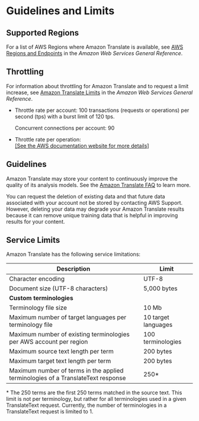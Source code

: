 # Guidelines and Limits<a name="limits-guidelines"></a>

## Supported Regions<a name="translate-regions"></a>

For a list of AWS Regions where Amazon Translate is available, see [AWS Regions and Endpoints](https://docs.aws.amazon.com/general/latest/gr/rande.html#translate_region) in the *Amazon Web Services General Reference*\.

## Throttling<a name="limits-throttling"></a>

For information about throttling for Amazon Translate and to request a limit increase, see [Amazon Translate Limits](https://docs.aws.amazon.com/general/latest/gr/aws_service_limits.html#limits_amazon_translate) in the *Amazon Web Services General Reference*\.
+ Throttle rate per account: 100 transactions \(requests or operations\) per second \(tps\) with a burst limit of 120 tps\.

  Concurrent connections per account: 90 
+ Throttle rate per operation:    
[\[See the AWS documentation website for more details\]](http://docs.aws.amazon.com/translate/latest/dg/limits-guidelines.html)

## Guidelines<a name="guidelines"></a>

Amazon Translate may store your content to continuously improve the quality of its analysis models\. See the [Amazon Translate FAQ](https://aws.amazon.com/translate/faqs/) to learn more\. 

You can request the deletion of existing data and that future data associated with your account not be stored by contacting AWS Support\. However, deleting your data may degrade your Amazon Translate results because it can remove unique training data that is helpful in improving results for your content\. 

## Service Limits<a name="limits"></a>

Amazon Translate has the following service limitations:


| Description | Limit | 
| --- | --- | 
| Character encoding | UTF\-8 | 
| Document size \(UTF\-8 characters\) | 5,000 bytes | 
| **Custom terminologies** |  | 
| Terminology file size | 10 Mb | 
| Maximum number of target languages per terminology file | 10 target languages | 
| Maximum number of existing terminologies per AWS account per region | 100 terminologies | 
| Maximum source text length per term | 200 bytes | 
| Maximum target text length per term | 200 bytes | 
| Maximum number of terms in the applied terminologies of a TranslateText response | 250\* | 

\* The 250 terms are the first 250 terms matched in the source text\. This limit is not per terminology, but rather for all terminologies used in a given TranslateText request\. Currently, the number of terminologies in a TranslateText request is limited to 1\. 